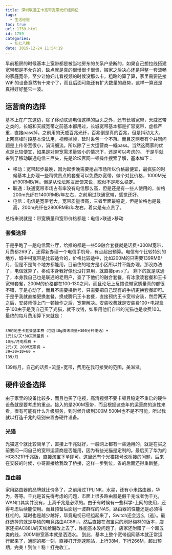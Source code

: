 ```yaml
---
title: 深圳联通王卡宽带宽带光纤组网记
tags:
  - 生活经验
toc: true
url: 1759.html
id: 1759
categories:
  - 乱七八糟
date: 2019-12-24 11:54:19
---
```


早前租房的时候基本上宽带都是被当地房东的关系户垄断的，如果自己想拉线搭建宽带都是不允许的，缺点就是真的很慢很卡很贵，搬家之后决心还是得整一套流畅的家庭宽带，至少让媳妇儿看视频的时候没那么卡，粗略的算了算，家里需要链接WiFi的设备竟然有十来个了，而且后面可能还有扩大数量的趋势，这样一算还是真得好好整它一波。

运营商的选择
------

基本上在广东这边，除了移动联通电信这样的巨头之外，还有长城宽带，天威宽带之类的，长城和天威宽带之前基本都用过，长城宽带基本都是扩容宽带，虚标严重，直接pass掉。之前用的天威百兆光纤，百兆倒是真的百兆，但是抖动太大，上网高峰时段基本没法用，视频掉帧，延时丢包一个不落。而且这两者有个共同问题是上传带宽很小，涓涓细流。所以除了三大运营商一概pass。当然这两家的优点是比较便宜，如果是对带宽需求量较小的情况下，还是可以考虑的。 于是乎就来到了移动联通电信三巨头，先是论坛官网一顿操作搜索了解，基本如下：

*   移动：宽带起步最晚，因为起步晚需要抢占市场所以价格最便宜，最疯狂的时候基本上办理一些稍微贵点的套餐可以免费办宽带，做个对比价格，1000M光纤90RMB/月。但是从论坛网友反馈来说，貌似不是那么稳定。
*   联通：联通宽带市场占有率没有电信那么高，但是还是有一些人使用的，价格200m光纤在1400RMB/年左右，之前用过联通宽带，感觉还好。
*   电信：电信是宽带老大，宽带质量很高，三者里面最稳定，但是价格也是最高，200m光纤在2800RMB/年左右，着实是有点贵了。

总结来说就是：带宽质量和宽带价格都是：电信>联通>移动

### 套餐选择

于是乎跑了一趟电信营业厅，给推的都是一些5G融合套餐就是话费+300M宽带，月费都269了，还得新办理一个电信手机号，有点超出预算。电信有个比较特别的地方，城中村宽带是比较适合的，价格比较适中，比如200M的只需要139RMB/月，但是不是每个地方都能用，目前住的地方是小区所以并不能办理，那没办法了，电信就算了。移动本身我好像也没打算用，就直接pass了。 剩下的就是联通了，本身我自己也是联通的老用户，查了下他们的融合套餐，有冰激凌套餐和王卡宽带套餐，200M的价格都在100-130之间，而且论坛上反馈说带宽质量真的都很不错，于是心动了，而且不需要换新号，只需要把自己现有的手机更换套餐即可。于是乎我就直接更换套餐，换成腾讯王卡套餐，直接预约王卡宽带安装，然后两天之后，安装师傅上门一顿操作之后，宽带解决。安装收费就是安装费100+电视盒子100由于是我自己买了光猫，就不收钱，如果用他们自带的光猫也是收费100。 最终的每月费用算下来就是：

```

39的地王卡套餐基本费（包含40g腾讯流量+300分钟电话）+ 
1元1G/天*30天流量费 + 
10元/月电视费 + 
2元/天 200M宽带费 = 
39+30+10+60 = 
139/月

``` 

139每月，自己的话费+流量+宽带，费用在我可接受的范围，美滋滋。

硬件设备选择
------

由于家里的设备比较多，而且也买了电视，高清视频不要卡顿且稳定不重启的硬件设备就是要考虑的重点。接入的是200M宽带，而且根据这些年的运营商的造性来看，很有可能有什么升级服务，到时候升级到300M 500M也不是不可能，所以我就以打造千兆的级别来置办硬件设备。

### 光猫

光猫这个就比较简单了，直接上千兆就好，一般网上都有一些通用的，就是在买之前要问一问自己的宽带运营商是否能用，因为有些光猫是定制的。最后买了华为的HG8321R千兆版，直接淘宝下单即可。这里还有个光猫拨号改桥接的问题，后来在安装的时候，小哥直接给我改了桥接，这样一步到位，省的后面还得重新整。

### 路由器

家用路由器的品牌就比价多了，之前用过TPLINK，水星，还有小米路由器，华为，等等。千兆是首先得考虑的问题，市面上很多路由器是假千兆或者伪千兆，WAN口其实并没有，上真千兆是必须的。由于有时候有一些科学-上网的使用，还得考虑后续能使用。而且预备后面组一波群晖的NAS，路由器的性能还是必须得杠杠的。延时也是越少越好，毕竟电视已经组起来了，Switch还会远么（逃）。最终选择的就是华硕的电竞路由AC86U，然后直接在淘宝买的刷好梅林的版本，店家还把AC88U的天线给魔改上去了，性能基本没问题了。店家还附赠了一个超五类的线，200M带宽基本就是洒洒水。 到此，基本上整个宽带组网基本就正常运行起来了，通网的那一刻，直接打开测速网站，上行38M，下行266M，超出预期，完美！到位！稳！打完收工。
